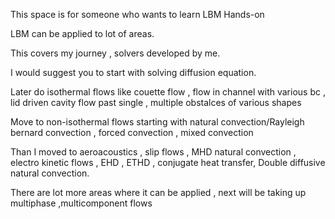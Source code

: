 This space is for someone who wants to learn LBM Hands-on

LBM can be applied to lot of areas.

This covers my journey , solvers developed by me.

I would suggest you to start with solving diffusion equation.

Later do isothermal flows like couette flow , flow in channel with various bc , lid driven cavity
flow past single , multiple obstalces of various shapes

Move to non-isothermal flows starting with natural convection/Rayleigh bernard convection , forced convection , mixed convection

Than I moved to aeroacoustics , slip flows , MHD natural convection , electro kinetic flows , EHD , ETHD , conjugate heat transfer, Double diffusive natural convection.

There are lot more areas where it can be applied , next will be taking up multiphase ,multicomponent flows
